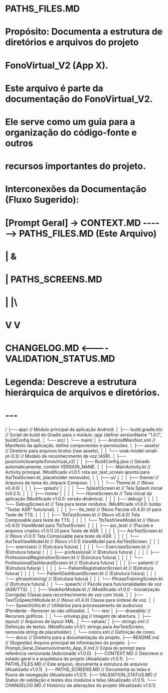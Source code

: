 # PATHS_FILES.MD
# Propósito: Documenta a estrutura de diretórios e arquivos do projeto
#            FonoVirtual_V2 (App X).
#
# Este arquivo é parte da documentação do FonoVirtual_V2.
# Ele serve como um guia para a organização do código-fonte e outros
# recursos importantes do projeto.
#
# Interconexões da Documentação (Fluxo Sugerido):
#   [Prompt Geral] -> CONTEXT.MD ------> PATHS_FILES.MD (Este Arquivo)
#                     |                     &
#                     |                  PATHS_SCREENS.MD
#                     |                        |\
#                     V                        V
#              CHANGELOG.MD <---- VALIDATION_STATUS.MD
#
# Legenda: Descreve a estrutura hierárquica de arquivos e diretórios.
# ---

/
├── app/                                  // Módulo principal da aplicação Android.
│   ├── build.gradle.kts                  // Script de build do Gradle para o módulo :app (define versionName "1.0.1", buildConfig true).
│   └── src/
│       └── main/
│           ├── AndroidManifest.xml           // Manifesto da aplicação, define componentes e permissões.
│           ├── assets/                       // Diretório para arquivos brutos (raw assets).
│           │   └── vosk-model-small-pt-0.3/  // Modelo de reconhecimento de voz (ASR).
│           ├── java/com/example/fonovirtual_v2/
│           │   ├── BuildConfig.java            // Gerado automaticamente, contém VERSION_NAME.
│           │   ├── MainActivity.kt             // Activity principal. (Modificado v1.0.1: rota asr_test_screen aponta para AsrTestScreen.kt, placeholder removido).
│           │   ├── ui/
│           │   │   ├── theme/                    // Arquivos de tema do Jetpack Compose.
│           │   │   │   └── Theme.kt            // (Novo v0.4.0)
│           │   │   ├── splash/
│           │   │   │   └── SplashScreen.kt     // Tela Splash inicial (v0.2.1).
│           │   │   ├── home/
│           │   │   │   └── HomeScreen.kt       // Tela inicial da aplicação (Modificado v1.0.0: versão dinâmica).
│           │   │   ├── debug/
│           │   │   │   └── DebugScreen.kt      // Tela para testar módulos. (Modificado v1.0.0: botão "Testar ASR" funcional).
│           │   │   ├── tts_test/                 // (Novo Pacote v0.4.0) UI para Teste de TTS.
│           │   │   │   ├── TtsTestScreen.kt    // (Novo v0.4.0) Tela Composable para teste de TTS.
│           │   │   │   └── TtsTestViewModel.kt // (Novo v0.4.0) ViewModel para TtsTestScreen.
│           │   │   ├── asr_test/                 // (Pacote e arquivos criados v1.0.1) UI para Teste de ASR.
│           │   │   │   ├── AsrTestScreen.kt    // (Novo v1.0.1) Tela Composable para teste de ASR.
│           │   │   │   └── AsrTestViewModel.kt // (Novo v1.0.1) ViewModel para AsrTestScreen.
│           │   │   ├── exercises/                // (Estrutura futura)
│           │   │   │   └── ExercisesScreen.kt  // (Estrutura futura)
│           │   │   ├── professional/             // (Estrutura futura)
│           │   │   │   ├── ProfessionalRegistrationScreen.kt // (Estrutura futura)
│           │   │   │   └── ProfessionalDashboardScreen.kt  // (Estrutura futura)
│           │   │   ├── patient/                  // (Estrutura futura)
│           │   │   │   ├── PatientRegistrationScreen.kt    // (Estrutura futura)
│           │   │   │   └── PatientDashboardScreen.kt     // (Estrutura futura)
│           │   │   └── phrasetraining/           // (Estrutura futura)
│           │   │       └── PhraseTrainingScreen.kt   // (Estrutura futura)
│           │   └── speech/                       // Pacote para funcionalidades de voz (ASR/TTS).
│           │       ├── VoskAsrModule.kt        // (Modificado v1.0.0 - Inicialização Corrigida) Classe para reconhecimento de voz com Vosk.
│           │       ├── TextToSpeechModule.kt   // (Novo v0.4.0) Classe para síntese de voz.
│           │       └── SpeechUtils.kt          // Utilitários para processamento de áudio/voz (Pendente - Remover se não utilizado).
│           └── res/
│               ├── drawable/                     // Recursos gráficos.
│               │   └── univesp.jpg             // Imagem de abertura.
│               ├── layout/                       // Arquivos de layout XML.
│               └── values/
│                   ├── strings.xml             // Definição de textos. (Modificado v1.0.1: strings para AsrTestScreen, removida string de placeholder).
│                   └── colors.xml              // Definição de cores.
└── docs/                                     // Diretório para a documentação do projeto.
    ├── README.md                           // (Sugestão) Arquivo principal de informações do projeto.
    ├── Prompt_Geral_Desenvolvimento_App_X.md // Cópia do prompt para referência versionada (Adicionado v1.0.0).
    ├── CONTEXT.MD                          // Descreve o estado geral e a arquitetura do projeto (Atualizado v1.0.1).
    ├── PATHS_FILES.MD                      // Este arquivo, documenta a estrutura de arquivos (Atualizado v1.0.1).
    ├── PATHS_SCREENS.MD                    // Documenta as telas e fluxos de navegação (Atualizado v1.0.1).
    ├── VALIDATION_STATUS.MD                // Status de validação e testes dos módulos e telas (Atualizado v1.0.1).
    └── CHANGELOG.MD                        // Histórico de alterações do projeto (Atualizado v1.0.1).
